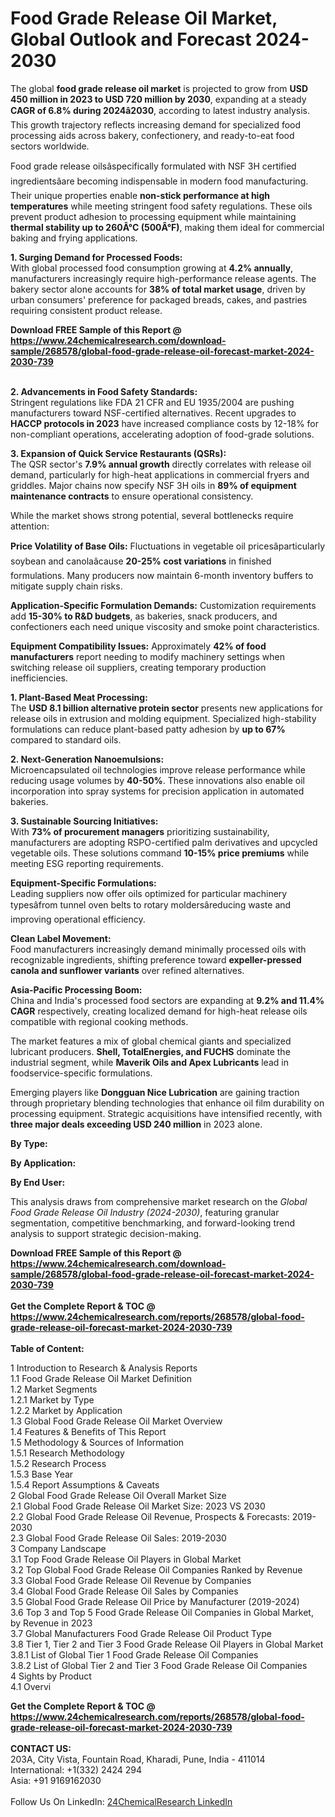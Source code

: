 <h1>Food Grade Release Oil Market, Global Outlook and Forecast 2024-2030</h1><p>The global <strong>food grade release oil market</strong> is projected to grow from <strong>USD 450 million in 2023 to USD 720 million by 2030</strong>, expanding at a steady <strong>CAGR of 6.8% during 2024â2030</strong>, according to latest industry analysis. This growth trajectory reflects increasing demand for specialized food processing aids across bakery, confectionery, and ready-to-eat food sectors worldwide.</p><p>Food grade release oilsâspecifically formulated with NSF 3H certified ingredientsâare becoming indispensable in modern food manufacturing. Their unique properties enable <strong>non-stick performance at high temperatures</strong> while meeting stringent food safety regulations. These oils prevent product adhesion to processing equipment while maintaining <strong>thermal stability up to 260Â°C (500Â°F)</strong>, making them ideal for commercial baking and frying applications.</p><p><strong>1. Surging Demand for Processed Foods:</strong><br>
With global processed food consumption growing at <strong>4.2% annually</strong>, manufacturers increasingly require high-performance release agents. The bakery sector alone accounts for <strong>38% of total market usage</strong>, driven by urban consumers' preference for packaged breads, cakes, and pastries requiring consistent product release.</p><div><b>Download FREE Sample of this Report @ 
            <a href="https://www.24chemicalresearch.com/download-sample/268578/global-food-grade-release-oil-forecast-market-2024-2030-739">
            https://www.24chemicalresearch.com/download-sample/268578/global-food-grade-release-oil-forecast-market-2024-2030-739</a></b></div><br><p><strong>2. Advancements in Food Safety Standards:</strong><br>
Stringent regulations like FDA 21 CFR and EU 1935/2004 are pushing manufacturers toward NSF-certified alternatives. Recent upgrades to <strong>HACCP protocols in 2023</strong> have increased compliance costs by 12-18% for non-compliant operations, accelerating adoption of food-grade solutions.</p><p><strong>3. Expansion of Quick Service Restaurants (QSRs):</strong><br>
The QSR sector's <strong>7.9% annual growth</strong> directly correlates with release oil demand, particularly for high-heat applications in commercial fryers and griddles. Major chains now specify NSF 3H oils in <strong>89% of equipment maintenance contracts</strong> to ensure operational consistency.</p><p>While the market shows strong potential, several bottlenecks require attention:</p><p><strong>Price Volatility of Base Oils:</strong> Fluctuations in vegetable oil pricesâparticularly soybean and canolaâcause <strong>20-25% cost variations</strong> in finished formulations. Many producers now maintain 6-month inventory buffers to mitigate supply chain risks.</p><p><strong>Application-Specific Formulation Demands:</strong> Customization requirements add <strong>15-30% to R&amp;D budgets</strong>, as bakeries, snack producers, and confectioners each need unique viscosity and smoke point characteristics.</p><p><strong>Equipment Compatibility Issues:</strong> Approximately <strong>42% of food manufacturers</strong> report needing to modify machinery settings when switching release oil suppliers, creating temporary production inefficiencies.</p><p><strong>1. Plant-Based Meat Processing:</strong><br>
The <strong>USD 8.1 billion alternative protein sector</strong> presents new applications for release oils in extrusion and molding equipment. Specialized high-stability formulations can reduce plant-based patty adhesion by <strong>up to 67%</strong> compared to standard oils.</p><p><strong>2. Next-Generation Nanoemulsions:</strong><br>
Microencapsulated oil technologies improve release performance while reducing usage volumes by <strong>40-50%</strong>. These innovations also enable oil incorporation into spray systems for precision application in automated bakeries.</p><p><strong>3. Sustainable Sourcing Initiatives:</strong><br>
With <strong>73% of procurement managers</strong> prioritizing sustainability, manufacturers are adopting RSPO-certified palm derivatives and upcycled vegetable oils. These solutions command <strong>10-15% price premiums</strong> while meeting ESG reporting requirements.</p><p><strong>Equipment-Specific Formulations:</strong><br>
	Leading suppliers now offer oils optimized for particular machinery typesâfrom tunnel oven belts to rotary moldersâreducing waste and improving operational efficiency.</p><p><strong>Clean Label Movement:</strong><br>
	Food manufacturers increasingly demand minimally processed oils with recognizable ingredients, shifting preference toward <strong>expeller-pressed canola and sunflower variants</strong> over refined alternatives.</p><p><strong>Asia-Pacific Processing Boom:</strong><br>
	China and India's processed food sectors are expanding at <strong>9.2% and 11.4% CAGR</strong> respectively, creating localized demand for high-heat release oils compatible with regional cooking methods.</p><p>The market features a mix of global chemical giants and specialized lubricant producers. <strong>Shell, TotalEnergies, and FUCHS</strong> dominate the industrial segment, while <strong>Maverik Oils and Apex Lubricants</strong> lead in foodservice-specific formulations.</p><p>Emerging players like <strong>Dongguan Nice Lubrication</strong> are gaining traction through proprietary blending technologies that enhance oil film durability on processing equipment. Strategic acquisitions have intensified recently, with <strong>three major deals exceeding USD 240 million</strong> in 2023 alone.</p><p><strong>By Type:</strong></p><p><strong>By Application:</strong></p><p><strong>By End User:</strong></p><p>This analysis draws from comprehensive market research on the <em>Global Food Grade Release Oil Industry (2024-2030)</em>, featuring granular segmentation, competitive benchmarking, and forward-looking trend analysis to support strategic decision-making.</p><div><b>Download FREE Sample of this Report @ 
            <a href="https://www.24chemicalresearch.com/download-sample/268578/global-food-grade-release-oil-forecast-market-2024-2030-739">
            https://www.24chemicalresearch.com/download-sample/268578/global-food-grade-release-oil-forecast-market-2024-2030-739</a></b></div><br><div><b>Get the Complete Report & TOC @ 
            <a href="https://www.24chemicalresearch.com/reports/268578/global-food-grade-release-oil-forecast-market-2024-2030-739">
            https://www.24chemicalresearch.com/reports/268578/global-food-grade-release-oil-forecast-market-2024-2030-739</a></b></div><br>
            <b>Table of Content:</b><p>1 Introduction to Research & Analysis Reports<br />
    1.1 Food Grade Release Oil Market Definition<br />
    1.2 Market Segments<br />
        1.2.1 Market by Type<br />
        1.2.2 Market by Application<br />
    1.3 Global Food Grade Release Oil Market Overview<br />
    1.4 Features & Benefits of This Report<br />
    1.5 Methodology & Sources of Information<br />
        1.5.1 Research Methodology<br />
        1.5.2 Research Process<br />
        1.5.3 Base Year<br />
        1.5.4 Report Assumptions & Caveats<br />
2 Global Food Grade Release Oil Overall Market Size<br />
    2.1 Global Food Grade Release Oil Market Size: 2023 VS 2030<br />
    2.2 Global Food Grade Release Oil Revenue, Prospects & Forecasts: 2019-2030<br />
    2.3 Global Food Grade Release Oil Sales: 2019-2030<br />
3 Company Landscape<br />
    3.1 Top Food Grade Release Oil Players in Global Market<br />
    3.2 Top Global Food Grade Release Oil Companies Ranked by Revenue<br />
    3.3 Global Food Grade Release Oil Revenue by Companies<br />
    3.4 Global Food Grade Release Oil Sales by Companies<br />
    3.5 Global Food Grade Release Oil Price by Manufacturer (2019-2024)<br />
    3.6 Top 3 and Top 5 Food Grade Release Oil Companies in Global Market, by Revenue in 2023<br />
    3.7 Global Manufacturers Food Grade Release Oil Product Type<br />
    3.8 Tier 1, Tier 2 and Tier 3 Food Grade Release Oil Players in Global Market<br />
        3.8.1 List of Global Tier 1 Food Grade Release Oil Companies<br />
        3.8.2 List of Global Tier 2 and Tier 3 Food Grade Release Oil Companies<br />
4 Sights by Product<br />
    4.1 Overvi</p><div><b>Get the Complete Report & TOC @ 
            <a href="https://www.24chemicalresearch.com/reports/268578/global-food-grade-release-oil-forecast-market-2024-2030-739">
            https://www.24chemicalresearch.com/reports/268578/global-food-grade-release-oil-forecast-market-2024-2030-739</a></b></div><br><b>CONTACT US:</b><br>
            203A, City Vista, Fountain Road, Kharadi, Pune, India - 411014<br>
            International: +1(332) 2424 294<br>
            Asia: +91 9169162030 <br><br>
            Follow Us On LinkedIn: <a href="https://www.linkedin.com/company/24chemicalresearch/">24ChemicalResearch LinkedIn</a>